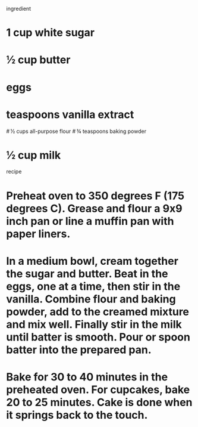 ingredient
# 1 cup white sugar
# ½ cup butter
# eggs
# teaspoons vanilla extract
# ½ cups all-purpose flour
# ¾ teaspoons baking powder
# ½ cup milk




recipe
# Preheat oven to 350 degrees F (175 degrees C). Grease and flour a 9x9 inch pan or line a muffin pan with paper liners.
# In a medium bowl, cream together the sugar and butter. Beat in the eggs, one at a time, then stir in the vanilla. Combine flour and baking powder, add to the creamed mixture and mix well. Finally stir in the milk until batter is smooth. Pour or spoon batter into the prepared pan.
# Bake for 30 to 40 minutes in the preheated oven. For cupcakes, bake 20 to 25 minutes. Cake is done when it springs back to the touch.

